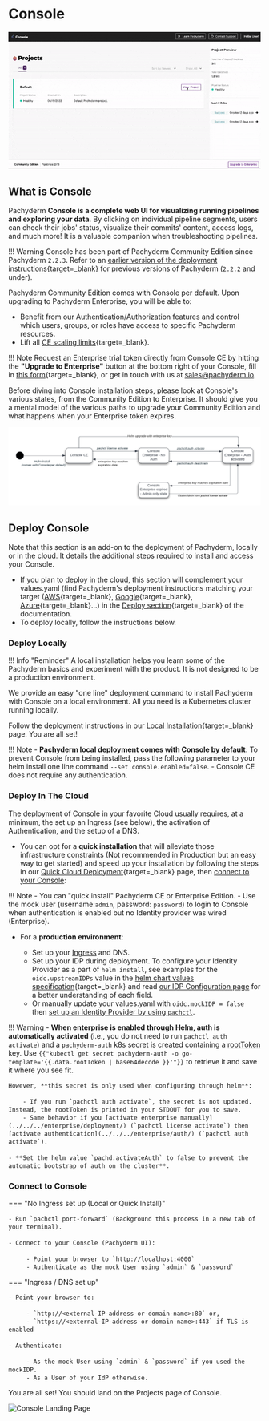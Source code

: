 # Console

![Console in action](../images/console.gif)

## What is Console

Pachyderm **Console is a complete web UI for visualizing running pipelines and exploring your data**. By clicking on individual pipeline segments, users can check their jobs' status, visualize their commits' content, access logs, and much more! It is a valuable companion when troubleshooting pipelines.

!!! Warning
     Console has been part of Pachyderm Community Edition since Pachyderm `2.2.3`. Refer to an [earlier version of the deployment instructions](https://docs.pachyderm.com/2.1.x/deploy-manage/deploy/console/){target=_blank} for previous versions of Pachyderm (`2.2.2` and under).

Pachyderm Community Edition comes with Console per default. Upon upgrading to Pachyderm Enterprise, you will be able to:

- Benefit from our Authentication/Authorization features and control which users, groups, or roles have access to specific Pachyderm resources.
- Lift all [CE scaling limits](../../../reference/scaling-limits/){target=_blank}.

!!! Note
     Request an Enterprise trial token directly from Console CE by hitting the **"Upgrade to Enterprise"** button at the bottom right of your Console, fill in [this form](https://www.pachyderm.com/trial/){target=_blank}, or get in touch with us at [sales@pachyderm.io](mailto:sales@pachyderm.io).

Before diving into Console installation steps, please look at Console's various states, from the Community Edition to Enterprise. It should give you a mental model of the various paths to upgrade your Community Edition and what happens when your Enterprise token expires.

![Console state diagram](../images/console-state-diagram.png)

## Deploy Console

Note that this section is an add-on to the deployment of Pachyderm, locally or in the cloud. 
It details the additional steps required to install and access your Console.

- If you plan to deploy in the cloud, this section will complement your values.yaml (find Pachyderm's deployment instructions matching your target ([AWS](../aws-deploy-pachyderm/){target=_blank}, [Google](../google-cloud-platform/){target=_blank}, [Azure](../azure/){target=_blank}...) in the [Deploy section](../){target=_blank} of the documentation.
- To deploy locally, follow the instructions below.

### Deploy Locally

!!! Info "Reminder"
      A local installation helps you learn
      some of the Pachyderm basics and experiment with the product. It is not designed to be a production environment.

We provide an easy "one line" deployment command to install Pachyderm with Console on a local environment. All you need is a Kubernetes cluster running locally.

Follow the deployment instructions in our [Local Installation](../../getting-started/local-installation.md#deploy-pachydermn){target=_blank} page.
You are all set!

!!! Note
    - **Pachyderm local deployment comes with Console by default**. To prevent Console from being installed, pass the following parameter to your helm install one line command `--set console.enabled=false`.
    - Console CE does not require any authentication.

### Deploy In The Cloud

The deployment of Console in your favorite Cloud usually requires, at a minimum, the set up an Ingress (see below), the activation of Authentication, and the setup of a DNS.

- You can opt for a **quick installation** that will alleviate those infrastructure constraints (Not recommended in Production but an easy way to get started) and speed up your installation by following the steps in our [Quick Cloud Deployment](../quickstart/){target=_blank} page, then [connect to your Console](#connect-to-console): 

!!! Note 
    - You can "quick install" Pachyderm CE or Enterprise Edition.
    - Use the mock user (username:`admin`, password: `password`) to login to Console when authentication is enabled but no Identity provider was wired (Enterprise).

- For a **production environment**:

    - Set up your [Ingress](../ingress/#ingress) and DNS.
    - Set up your IDP during deployment.
        To configure your Identity Provider as a part of `helm install`, see examples for the `oidc.upstreamIDPs` value in the [helm chart values specification](https://github.com/pachyderm/pachyderm/blob/42462ba37f23452a5ea764543221bf8946cebf4f/etc/helm/pachyderm/values.yaml#L461){target=_blank} and read [our IDP Configuration page](../../enterprise/auth/authentication/idp-dex.md) for a better understanding of each field. 
    - Or manually update your values.yaml with `oidc.mockIDP = false` then [set up an Identity Provider by using `pachctl`](../../../enterprise/auth/authentication/idp-dex).

!!! Warning
    - **When enterprise is enabled through Helm, auth is automatically activated** (i.e., you do not need to run `pachctl auth activate`) and a `pachyderm-auth` k8s secret is created containing a [rootToken](../../../enterprise/auth/#activate-user-access-management) key. Use `{{"kubectl get secret pachyderm-auth -o go-template='{{.data.rootToken | base64decode }}'"}}` to retrieve it and save it where you see fit.
    
    However, **this secret is only used when configuring through helm**:

        - If you run `pachctl auth activate`, the secret is not updated. Instead, the rootToken is printed in your STDOUT for you to save.
        - Same behavior if you [activate enterprise manually](../../../enterprise/deployment/) (`pachctl license activate`) then [activate authentication](../../../enterprise/auth/) (`pachctl auth activate`).

    - **Set the helm value `pachd.activateAuth` to false to prevent the automatic bootstrap of auth on the cluster**.

### Connect to Console

=== "No Ingress set up (Local or Quick Install)"

    - Run `pachctl port-forward` (Background this process in a new tab of your terminal).
    
    - Connect to your Console (Pachyderm UI):

         - Point your browser to `http://localhost:4000` 
         - Authenticate as the mock User using `admin` & `password` 

=== "Ingress / DNS set up"

    - Point your browser to:

         - `http://<external-IP-address-or-domain-name>:80` or,
         - `https://<external-IP-address-or-domain-name>:443` if TLS is enabled

    - Authenticate:

         - As the mock User using `admin` & `password` if you used the mockIDP.
         - As a User of your IdP otherwise.


You are all set! 
You should land on the Projects page of Console.

![Console Landing Page](../../../getting-started/images/console_landing_page.png)

